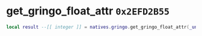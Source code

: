 # get_gringo_float_attr `0x2EFD2B55`

```lua
local result --[[ integer ]] = natives.gringo.get_gringo_float_attr(_unk0 --[[ integer ]], _unk1 --[[ integer ]], _unk2 --[[ integer ]])
```